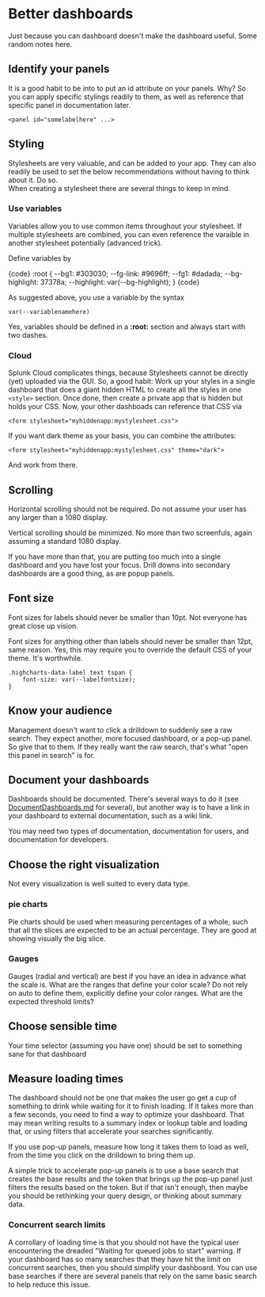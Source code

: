 # Better dashboards

Just because you can dashboard doesn't make the dashboard useful.  Some random
notes here.

## Identify your panels
It is a good habit to be into to put an id attribute on your panels.  Why?
So you can apply specific stylings readily to them, as well as reference that
specific panel in documentation later.

    <panel id="somelabelhere" ...>

## Styling
Stylesheets are very valuable, and can be added to your app.  They can
also readily be used to set the below recommendations without having to
think about it.  Do so.  
When creating a stylesheet there are several things to keep in mind.

### Use variables

Variables allow you to use common items throughout your stylesheet.  If
multiple stylesheets are combined, you can even reference the varaible in
another stylesheet potentially (advanced trick).

Define variables by

{code}
:root {
  --bg1: #303030;
  --fg-link: #9696ff;
  --fg1: #dadada;
  --bg-highlight: 37378a;
  --highlight: var(--bg-highlight);
}
{code}

As suggested above, you use a variable by the syntax

    var(--variablenamehere)

Yes, variables should be defined in a **:root:** section and always start with
two dashes.  

### Cloud

Splunk Cloud complicates things, because Stylesheets cannot be directly (yet)
uploaded via the GUI.  So, a good habit:  Work up your styles in a single
dashboard that does a giant hidden HTML to create all the styles in one
`<style>` section.  Once done, then create a private app that is hidden but
holds your CSS.  Now, your other dashboads can reference that CSS via

    <form stylesheet="myhiddenapp:mystylesheet.css">

If you want dark theme as your basis, you can combine the attributes:

    <form stylesheet="myhiddenapp:mystylesheet.css" theme="dark">

And work from there.

## Scrolling
Horizontal scrolling should not be required.  Do not assume your user has 
any larger than a 1080 display.

Vertical scrolling should be minimized.  No more than two screenfuls, again
assuming a standard 1080 display.  

If you have more than that, you are putting too much into a single dashboard
and you have lost your focus.  Drill downs into secondary dashboards are a good
thing, as are popup panels.

## Font size
Font sizes for labels should never be smaller than 10pt.  Not everyone has
great close up vision.

Font sizes for anything other than labels should never be smaller than 12pt,
same reason.  Yes, this may require you to override the default CSS of your
theme.  It's worthwhile.

    .highcharts-data-label text tspan {
        font-size: var(--labelfontsize);
    }

## Know your audience
Management doesn't want to click a drilldown to suddenly see a raw search.
They expect another, more focused dashboard, or a pop-up panel.  So give that
to them.  If they really want the raw search, that's what "open this panel in
search" is for.

## Document your dashboards
Dashboards should be documented.  There's several ways to do it (see
[DocumentDashboards.md](DocumentDashboards.md) for several), but another way is to have a link in
your dashboard to external documentation, such as a wiki link.

You may need two types of documentation, documentation for users, and
documentation for developers.

## Choose the right visualization

Not every visualization is well suited to every data type.

### pie charts

Pie charts should be used when measuring percentages of a whole, such that
all the slices are expected to be an actual percentage.  They are good at
showing visually the big slice.

### Gauges

Gauges (radial and vertical) are best if you have an idea in advance what 
the scale is.  What are the ranges that define your color scale?  Do not
rely on auto to define them, explicitly define your color ranges.  What
are the expected threshold limits?

## Choose sensible time

Your time selector (assuming you have one) should be set to something sane for
that dashboard

## Measure loading times

The dashboard should not be one that makes the user go get a cup of something
to drink while waiting for it to finish loading.  If it takes more than a few
seconds, you need to find a way to optimize your dashboard.  That may mean
writing results to a summary index or lookup table and loading that, or using
filters that accelerate your searches significantly.

If you use pop-up panels, measure how long it takes them to load as well, from
the time you click on the drilldown to bring them up.  

A simple trick to accelerate pop-up panels is to use a base search that creates
the base results and the token that brings up the pop-up panel just filters
the results based on the token.  But if that isn't enough, then maybe you
should be rethinking your query design, or thinking about summary data. 

### Concurrent search limits

A corrollary of loading time is that you should not have the typical user
encountering the dreaded "Waiting for queued jobs to start" warning.  If
your dashboard has so many searches that they have hit the limit on
concurrent searches, then you should simplify your dashboard.  You can
use base searches if there are several panels that rely on the same 
basic search to help reduce this issue.
